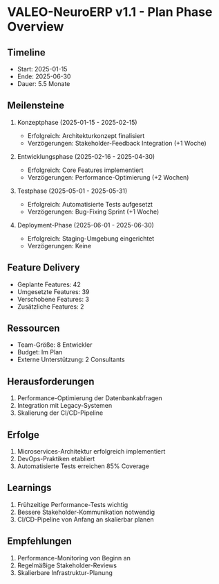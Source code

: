 # VALEO-NeuroERP v1.1 - Plan Phase Overview

## Timeline
- Start: 2025-01-15
- Ende: 2025-06-30
- Dauer: 5.5 Monate

## Meilensteine
1. Konzeptphase (2025-01-15 - 2025-02-15)
   - Erfolgreich: Architekturkonzept finalisiert
   - Verzögerungen: Stakeholder-Feedback Integration (+1 Woche)

2. Entwicklungsphase (2025-02-16 - 2025-04-30)
   - Erfolgreich: Core Features implementiert
   - Verzögerungen: Performance-Optimierung (+2 Wochen)

3. Testphase (2025-05-01 - 2025-05-31)
   - Erfolgreich: Automatisierte Tests aufgesetzt
   - Verzögerungen: Bug-Fixing Sprint (+1 Woche)

4. Deployment-Phase (2025-06-01 - 2025-06-30)
   - Erfolgreich: Staging-Umgebung eingerichtet
   - Verzögerungen: Keine

## Feature Delivery
- Geplante Features: 42
- Umgesetzte Features: 39
- Verschobene Features: 3
- Zusätzliche Features: 2

## Ressourcen
- Team-Größe: 8 Entwickler
- Budget: Im Plan
- Externe Unterstützung: 2 Consultants

## Herausforderungen
1. Performance-Optimierung der Datenbankabfragen
2. Integration mit Legacy-Systemen
3. Skalierung der CI/CD-Pipeline

## Erfolge
1. Microservices-Architektur erfolgreich implementiert
2. DevOps-Praktiken etabliert
3. Automatisierte Tests erreichen 85% Coverage

## Learnings
1. Frühzeitige Performance-Tests wichtig
2. Bessere Stakeholder-Kommunikation notwendig
3. CI/CD-Pipeline von Anfang an skalierbar planen

## Empfehlungen
1. Performance-Monitoring von Beginn an
2. Regelmäßige Stakeholder-Reviews
3. Skalierbare Infrastruktur-Planung 
